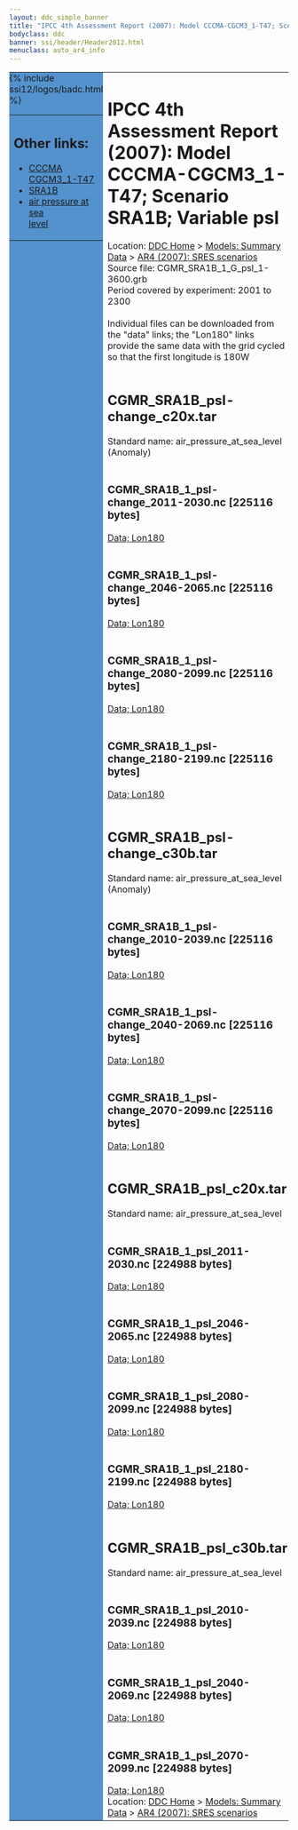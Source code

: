 ```yaml
---
layout: ddc_simple_banner
title: "IPCC 4th Assessment Report (2007): Model CCCMA-CGCM3_1-T47; Scenario SRA1B; Variable psl"
bodyclass: ddc
banner: ssi/header/Header2012.html
menuclass: auto_ar4_info
---
```



<table width="100%" border="0" cellspacing="0" cellpadding="0" style="border-collapse: collapse;">
<tr style="margin:0;padding:0;border:0;">
<td style="margin:0;padding:0;border:0;height:1pt;width:150pt;background:#5492CD;" valign="top" >

<div id="lh-col2" class="auto_ar4_info">
<table class="menumain" bgcolor="#5492CD" cellspacing="0" width="100%" border="0">
<tr><td>
<h2> Other links:</h2>
<ul>
<li><a href="/auto/ar4/model-CCCMA-CGCM3_1-T47.html">CCCMA<br/>CGCM3_1-T47</a></li>
<li><a href="/auto/ar4/scenario-SRA1B.html">SRA1B</a></li>
<li><a href="/auto/ar4/var-air_pressure_at_sea_level.html">air pressure at sea<br/> level</a></li>
</ul>
</td></tr>
{% include ssi12/logos/badc.html %}
</table>
</div>
</td>
<td><h1>IPCC 4th Assessment Report (2007): Model CCCMA-CGCM3_1-T47; Scenario SRA1B; Variable psl</h1>

<!-- Breadcrumb1 -->
<div id="breadcrumb1" align="left">
Location: <a href="/index.html">DDC Home</a> > <a href="/sim/gcm_clim/">Models: Summary Data</a>
> <a href="/sim/gcm_clim/SRES_AR4/index.html">AR4 (2007): SRES scenarios</a>
</div>
<!-- End of Breadcrumb1 -->Source file: CGMR_SRA1B_1_G_psl_1-3600.grb
<br/>
Period covered by experiment: 2001 to 2300<br/>
<br/>Individual files can be downloaded from the "data" links; the "Lon180" links provide the same data
         with the grid cycled so that the first longitude is 180W<br/>
<br/><h2>CGMR_SRA1B_psl-change_c20x.tar</h2>
Standard name: air_pressure_at_sea_level (Anomaly)<br>
<br/><h3>CGMR_SRA1B_1_psl-change_2011-2030.nc [225116 bytes]</h3>
<a href="http://apps.ipcc-data.org/cgi-bin/downl/ar4_nc/psl/CGMR_SRA1B_1_psl-change_2011-2030.nc">Data; </a><a href="http://apps.ipcc-data.org/cgi-bin/downl/ar4_nc/psl/CGMR_SRA1B_1_psl-change_2011-2030.cyto180.nc"> Lon180</a><br/>
<br/><h3>CGMR_SRA1B_1_psl-change_2046-2065.nc [225116 bytes]</h3>
<a href="http://apps.ipcc-data.org/cgi-bin/downl/ar4_nc/psl/CGMR_SRA1B_1_psl-change_2046-2065.nc">Data; </a><a href="http://apps.ipcc-data.org/cgi-bin/downl/ar4_nc/psl/CGMR_SRA1B_1_psl-change_2046-2065.cyto180.nc"> Lon180</a><br/>
<br/><h3>CGMR_SRA1B_1_psl-change_2080-2099.nc [225116 bytes]</h3>
<a href="http://apps.ipcc-data.org/cgi-bin/downl/ar4_nc/psl/CGMR_SRA1B_1_psl-change_2080-2099.nc">Data; </a><a href="http://apps.ipcc-data.org/cgi-bin/downl/ar4_nc/psl/CGMR_SRA1B_1_psl-change_2080-2099.cyto180.nc"> Lon180</a><br/>
<br/><h3>CGMR_SRA1B_1_psl-change_2180-2199.nc [225116 bytes]</h3>
<a href="http://apps.ipcc-data.org/cgi-bin/downl/ar4_nc/psl/CGMR_SRA1B_1_psl-change_2180-2199.nc">Data; </a><a href="http://apps.ipcc-data.org/cgi-bin/downl/ar4_nc/psl/CGMR_SRA1B_1_psl-change_2180-2199.cyto180.nc"> Lon180</a><br/>
<br/><h2>CGMR_SRA1B_psl-change_c30b.tar</h2>
Standard name: air_pressure_at_sea_level (Anomaly)<br>
<br/><h3>CGMR_SRA1B_1_psl-change_2010-2039.nc [225116 bytes]</h3>
<a href="http://apps.ipcc-data.org/cgi-bin/downl/ar4_nc/psl/CGMR_SRA1B_1_psl-change_2010-2039.nc">Data; </a><a href="http://apps.ipcc-data.org/cgi-bin/downl/ar4_nc/psl/CGMR_SRA1B_1_psl-change_2010-2039.cyto180.nc"> Lon180</a><br/>
<br/><h3>CGMR_SRA1B_1_psl-change_2040-2069.nc [225116 bytes]</h3>
<a href="http://apps.ipcc-data.org/cgi-bin/downl/ar4_nc/psl/CGMR_SRA1B_1_psl-change_2040-2069.nc">Data; </a><a href="http://apps.ipcc-data.org/cgi-bin/downl/ar4_nc/psl/CGMR_SRA1B_1_psl-change_2040-2069.cyto180.nc"> Lon180</a><br/>
<br/><h3>CGMR_SRA1B_1_psl-change_2070-2099.nc [225116 bytes]</h3>
<a href="http://apps.ipcc-data.org/cgi-bin/downl/ar4_nc/psl/CGMR_SRA1B_1_psl-change_2070-2099.nc">Data; </a><a href="http://apps.ipcc-data.org/cgi-bin/downl/ar4_nc/psl/CGMR_SRA1B_1_psl-change_2070-2099.cyto180.nc"> Lon180</a><br/>
<br/><h2>CGMR_SRA1B_psl_c20x.tar</h2>
Standard name: air_pressure_at_sea_level<br>
<br/><h3>CGMR_SRA1B_1_psl_2011-2030.nc [224988 bytes]</h3>
<a href="http://apps.ipcc-data.org/cgi-bin/downl/ar4_nc/psl/CGMR_SRA1B_1_psl_2011-2030.nc">Data; </a><a href="http://apps.ipcc-data.org/cgi-bin/downl/ar4_nc/psl/CGMR_SRA1B_1_psl_2011-2030.cyto180.nc"> Lon180</a><br/>
<br/><h3>CGMR_SRA1B_1_psl_2046-2065.nc [224988 bytes]</h3>
<a href="http://apps.ipcc-data.org/cgi-bin/downl/ar4_nc/psl/CGMR_SRA1B_1_psl_2046-2065.nc">Data; </a><a href="http://apps.ipcc-data.org/cgi-bin/downl/ar4_nc/psl/CGMR_SRA1B_1_psl_2046-2065.cyto180.nc"> Lon180</a><br/>
<br/><h3>CGMR_SRA1B_1_psl_2080-2099.nc [224988 bytes]</h3>
<a href="http://apps.ipcc-data.org/cgi-bin/downl/ar4_nc/psl/CGMR_SRA1B_1_psl_2080-2099.nc">Data; </a><a href="http://apps.ipcc-data.org/cgi-bin/downl/ar4_nc/psl/CGMR_SRA1B_1_psl_2080-2099.cyto180.nc"> Lon180</a><br/>
<br/><h3>CGMR_SRA1B_1_psl_2180-2199.nc [224988 bytes]</h3>
<a href="http://apps.ipcc-data.org/cgi-bin/downl/ar4_nc/psl/CGMR_SRA1B_1_psl_2180-2199.nc">Data; </a><a href="http://apps.ipcc-data.org/cgi-bin/downl/ar4_nc/psl/CGMR_SRA1B_1_psl_2180-2199.cyto180.nc"> Lon180</a><br/>
<br/><h2>CGMR_SRA1B_psl_c30b.tar</h2>
Standard name: air_pressure_at_sea_level<br>
<br/><h3>CGMR_SRA1B_1_psl_2010-2039.nc [224988 bytes]</h3>
<a href="http://apps.ipcc-data.org/cgi-bin/downl/ar4_nc/psl/CGMR_SRA1B_1_psl_2010-2039.nc">Data; </a><a href="http://apps.ipcc-data.org/cgi-bin/downl/ar4_nc/psl/CGMR_SRA1B_1_psl_2010-2039.cyto180.nc"> Lon180</a><br/>
<br/><h3>CGMR_SRA1B_1_psl_2040-2069.nc [224988 bytes]</h3>
<a href="http://apps.ipcc-data.org/cgi-bin/downl/ar4_nc/psl/CGMR_SRA1B_1_psl_2040-2069.nc">Data; </a><a href="http://apps.ipcc-data.org/cgi-bin/downl/ar4_nc/psl/CGMR_SRA1B_1_psl_2040-2069.cyto180.nc"> Lon180</a><br/>
<br/><h3>CGMR_SRA1B_1_psl_2070-2099.nc [224988 bytes]</h3>
<a href="http://apps.ipcc-data.org/cgi-bin/downl/ar4_nc/psl/CGMR_SRA1B_1_psl_2070-2099.nc">Data; </a><a href="http://apps.ipcc-data.org/cgi-bin/downl/ar4_nc/psl/CGMR_SRA1B_1_psl_2070-2099.cyto180.nc"> Lon180</a><br/>
<!-- Breadcrumb2 -->
<div id="breadcrumb2" align="left">
Location: <a href="/index.html">DDC Home</a> > <a href="/sim/gcm_clim/">Models: Summary Data</a>
> <a href="/sim/gcm_clim/SRES_AR4/index.html">AR4 (2007): SRES scenarios</a>
</div>
<!-- End of Breadcrumb2 --></td></tr></table>
